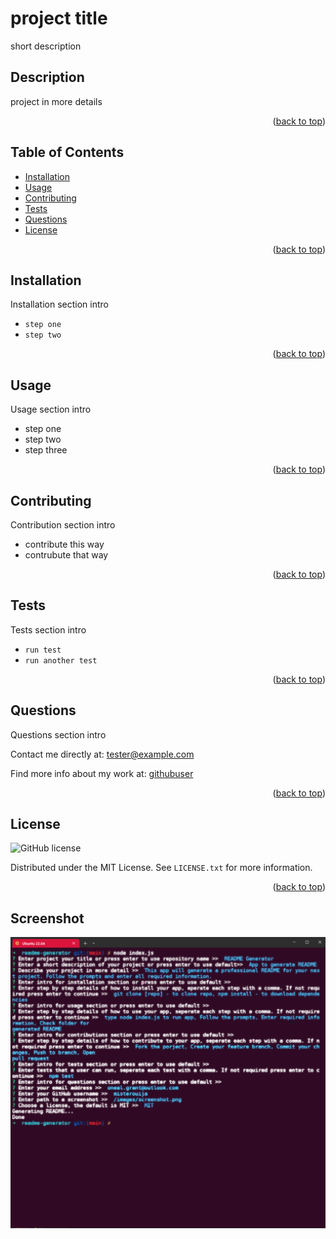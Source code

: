 <a name="readme-top"></a>
# project title

short description


## Description

project in more details
<p align="right">(<a href="#readme-top">back to top</a>)</p>

## Table of Contents

* <a href="#installation">Installation</a>
* <a href="#usage">Usage</a>
* <a href="#contributing">Contributing</a>
* <a href="#tests">Tests</a>
* <a href="#questions">Questions</a>
* <a href="#license">License</a>

<p align="right">(<a href="#readme-top">back to top</a>)</p>

## Installation

Installation section intro

* `step one`
* `step two`

<p align="right">(<a href="#readme-top">back to top</a>)</p>

## Usage

Usage section intro

* step one
* step two
* step three

<p align="right">(<a href="#readme-top">back to top</a>)</p>

## Contributing

Contribution section intro

* contribute this way
* contrubute that way

<p align="right">(<a href="#readme-top">back to top</a>)</p>

## Tests

Tests section intro

* `run test`
* `run another test`

<p align="right">(<a href="#readme-top">back to top</a>)</p>

## Questions

Questions section intro

Contact me directly at: tester@example.com

Find more info about my work at: [githubuser](https://github.com/githubuser/)
<p align="right">(<a href="#readme-top">back to top</a>)</p>

## License

![GitHub license](https://img.shields.io/badge/license-MIT-blue.svg)

Distributed under the MIT License. See `LICENSE.txt` for more information.
<p align="right">(<a href="#readme-top">back to top</a>)</p>

## Screenshot

![screenshot](/images/screenshot.png)

